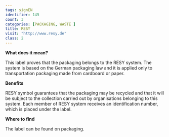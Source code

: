```yaml
---
tags: signEN
identifier: 145
count: 3
categories: [PACKAGING, WASTE ]
title: RESY
visit: "http://www.resy.de"
class: 2
---
```

**What does it mean?**

This label proves that the packaging belongs to the RESY system. The system is based on the German packaging law and it is applied only to transportation packaging made from cardboard or paper.

**Benefits**

RESY symbol guarantees that the packaging may be recycled and that it will be subject to the collection carried out by organisations belonging to this system. Each member of RESY system receives an identification number, which is placed under the label.

**Where to find**

The label can be found on packaging.